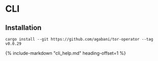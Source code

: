 # CLI

## Installation

```
cargo install --git https://github.com/agabani/tor-operator --tag v0.0.29
```

{%
   include-markdown "cli_help.md"
   heading-offset=1
%}
